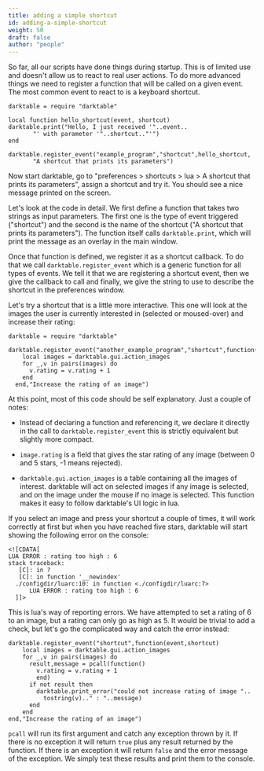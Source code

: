 ```yaml
---
title: adding a simple shortcut
id: adding-a-simple-shortcut
weight: 50
draft: false
author: "people"
---
```


So far, all our scripts have done things during startup. This is of limited use and doesn't allow us to react to real user actions. To do more advanced things we need to register a function that will be called on a given event. The most common event to react to is a keyboard shortcut.

```
darktable = require "darktable"

local function hello_shortcut(event, shortcut)
darktable.print("Hello, I just received '"..event..
       "' with parameter '"..shortcut.."'")
end

darktable.register_event("example_program","shortcut",hello_shortcut,
       "A shortcut that prints its parameters")
```

Now start darktable, go to "preferences > shortcuts > lua > A shortcut that prints its parameters", assign a shortcut and try it. You should see a nice message printed on the screen.

Let's look at the code in detail. We first define a function that takes two strings as input parameters. The first one is the type of event triggered ("shortcut") and the second is the name of the shortcut ("A shortcut that prints its parameters"). The function itself calls `darktable.print`, which will print the message as an overlay in the main window.

Once that function is defined, we register it as a shortcut callback. To do that we call `darktable.register_event` which is a generic function for all types of events. We tell it that we are registering a shortcut event, then we give the callback to call and finally, we give the string to use to describe the shortcut in the preferences window.

Let's try a shortcut that is a little more interactive. This one will look at the images the user is currently interested in (selected or moused-over) and increase their rating:

```
darktable = require "darktable"

darktable.register_event("another_example_program","shortcut",function(event,shortcut)
    local images = darktable.gui.action_images
    for _,v in pairs(images) do
      v.rating = v.rating + 1
    end
  end,"Increase the rating of an image")
```

At this point, most of this code should be self explanatory. Just a couple of notes:

- Instead of declaring a function and referencing it, we declare it directly in the call to `darktable.register_event` this is strictly equivalent but slightly more compact.

- `image.rating` is a field that gives the star rating of any image (between 0 and 5 stars, -1 means rejected).

- `darktable.gui.action_images` is a table containing all the images of interest. darktable will act on selected images if any image is selected, and on the image under the mouse if no image is selected. This function makes it easy to follow darktable's UI logic in lua.

If you select an image and press your shortcut a couple of times, it will work correctly at first but when you have reached five stars, darktable will start showing the following error on the console: 

```
<![CDATA[
LUA ERROR : rating too high : 6
stack traceback:
   [C]: in ?
   [C]: in function '__newindex'
  ./configdir/luarc:10: in function <./configdir/luarc:7>
      LUA ERROR : rating too high : 6
  ]]>
```

 This is lua's way of reporting errors. We have attempted to set a rating of 6 to an image, but a rating can only go as high as 5. It would be trivial to add a check, but let's go the complicated way and catch the error instead:

```
darktable.register_event("shortcut",function(event,shortcut)
    local images = darktable.gui.action_images
    for _,v in pairs(images) do
      result,message = pcall(function()
        v.rating = v.rating + 1
        end)
      if not result then
        darktable.print_error("could not increase rating of image "..
          tostring(v).." : "..message)
      end
    end
end,"Increase the rating of an image")
```

`pcall` will run its first argument and catch any exception thrown by it. If there is no exception it will return `true` plus any result returned by the function. If there is an exception it will return `false` and the error message of the exception. We simply test these results and print them to the console.
